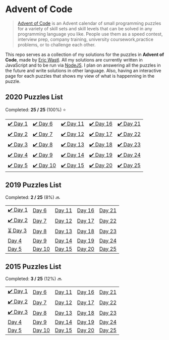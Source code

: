 # Advent of Code

> [Advent of Code](https://adventofcode.com/) is an Advent calendar of small programming puzzles for a variety of skill sets and skill levels that can be solved in any programming language you like. People use them as a speed contest, interview prep, company training, university coursework,practice problems, or to challenge each other.

This repo serves as a collection of my solutions for the puzzles in **Advent of Code**, made by [Eric Wastl](http://was.tl/). All my solutions are currently written in JavaScript and to be run via [NodeJS](https://nodejs.org/). I plan on answering all the puzzles in the future and write solutions in other language. Also, having an interactive page for each puzzles that shows my view of what is happenning in the puzzle.

## 2020 Puzzles List

Completed: **25 / 25** (100%) ⭐️

|                              |                               |                               |                                |                               |
| ---------------------------- | ----------------------------- | ----------------------------- | ------------------------------ | ----------------------------- |
| [✔️ Day 1](<./2020/Day 1/>) | [✔️ Day 6](<./2020/Day 6/>)   | [✔️ Day 11](<./2020/Day 11/>) | [✔️ Day 16](<./2020/Day 16/>) | [✔️ Day 21](<./2020/Day 21/>) |
| [✔️ Day 2](<./2020/Day 2/>) | [✔️ Day 7](<./2020/Day 7/>)   | [✔️ Day 12](<./2020/Day 12/>) | [✔️ Day 17](<./2020/Day 17/>) | [✔️ Day 22](<./2020/Day 22/>) |
| [✔️ Day 3](<./2020/Day 3/>) | [✔️ Day 8](<./2020/Day 8/>)   | [✔️ Day 13](<./2020/Day 13/>) | [✔️ Day 18](<./2020/Day 18/>) | [✔️ Day 23](<./2020/Day 23/>) |
| [✔️ Day 4](<./2020/Day 4/>) | [✔️ Day 9](<./2020/Day 9/>)   | [✔️ Day 14](<./2020/Day 14/>) | [✔️ Day 19](<./2020/Day 19/>) | [✔️ Day 24](<./2020/Day 24/>) |
| [✔️ Day 5](<./2020/Day 5/>) | [✔️ Day 10](<./2020/Day 10/>) | [✔️ Day 15](<./2020/Day 15/>) | [✔️ Day 20](<./2020/Day 20/>) | [✔️ Day 25](<./2020/Day 25/>) |


## 2019 Puzzles List

Completed: **2 / 25** (8%) 🔜

|                              |                               |                               |                                |                               |
| ---------------------------- | ----------------------------- | ----------------------------- | ------------------------------ | ----------------------------- |
| [✔️ Day 1](<./2019/Day 1/>) | [Day 6](<./2019/Day 6/>)   | [Day 11](<./2019/Day 11/>) | [Day 16](<./2019/Day 16/>) | [Day 21](<./2019/Day 21/>) |
| [✔️ Day 2](<./2019/Day 2/>) | [Day 7](<./2019/Day 7/>)   | [Day 12](<./2019/Day 12/>) | [Day 17](<./2019/Day 17/>) | [Day 22](<./2019/Day 22/>) |
| [⏳ Day 3](<./2019/Day 3/>) | [Day 8](<./2019/Day 8/>)   | [Day 13](<./2019/Day 13/>) | [Day 18](<./2019/Day 18/>) | [Day 23](<./2019/Day 23/>) |
| [Day 4](<./2019/Day 4/>) | [Day 9](<./2019/Day 9/>)   | [Day 14](<./2019/Day 14/>) | [Day 19](<./2019/Day 19/>) | [Day 24](<./2019/Day 24/>) |
| [Day 5](<./2019/Day 5/>) | [Day 10](<./2019/Day 10/>) | [Day 15](<./2019/Day 15/>) | [Day 20](<./2019/Day 20/>) | [Day 25](<./2019/Day 25/>) |

## 2015 Puzzles List

Completed: **3 / 25** (12%) 🔜

|                              |                               |                               |                                |                               |
| ---------------------------- | ----------------------------- | ----------------------------- | ------------------------------ | ----------------------------- |
| [✔️ Day 1](<./2015/Day 1/>) | [Day 6](<./2015/Day 6/>)   | [Day 11](<./2015/Day 11/>) | [Day 16](<./2015/Day 16/>) | [Day 21](<./2015/Day 21/>) |
| [✔️ Day 2](<./2015/Day 2/>) | [Day 7](<./2015/Day 7/>)   | [Day 12](<./2015/Day 12/>) | [Day 17](<./2015/Day 17/>) | [Day 22](<./2015/Day 22/>) |
| [✔️ Day 3](<./2015/Day 3/>) | [Day 8](<./2015/Day 8/>)   | [Day 13](<./2015/Day 13/>) | [Day 18](<./2015/Day 18/>) | [Day 23](<./2015/Day 23/>) |
| [Day 4](<./2015/Day 4/>) | [Day 9](<./2015/Day 9/>)   | [Day 14](<./2015/Day 14/>) | [Day 19](<./2015/Day 19/>) | [Day 24](<./2015/Day 24/>) |
| [Day 5](<./2015/Day 5/>) | [Day 10](<./2015/Day 10/>) | [Day 15](<./2015/Day 15/>) | [Day 20](<./2015/Day 20/>) | [Day 25](<./2015/Day 25/>) |

<!-- | [Day 1](<./2019/Day 1/>) | [Day 6](<./2019/Day 6/>)   | [Day 11](<./2019/Day 11/>) | [Day 16](<./2019/Day 16/>) | [Day 21](<./2019/Day 21/>) |
| [Day 2](<./2019/Day 2/>) | [Day 7](<./2019/Day 7/>)   | [Day 12](<./2019/Day 12/>) | [Day 17](<./2019/Day 17/>) | [Day 22](<./2019/Day 22/>) |
| [Day 3](<./2019/Day 3/>) | [Day 8](<./2019/Day 8/>)   | [Day 13](<./2019/Day 13/>) | [Day 18](<./2019/Day 18/>) | [Day 23](<./2019/Day 23/>) |
| [Day 4](<./2019/Day 4/>) | [Day 9](<./2019/Day 9/>)   | [Day 14](<./2019/Day 14/>) | [Day 19](<./2019/Day 19/>) | [Day 24](<./2019/Day 24/>) |
| [Day 5](<./2019/Day 5/>) | [Day 10](<./2019/Day 10/>) | [Day 15](<./2019/Day 15/>) | [Day 20](<./2019/Day 20/>) | [Day 25](<./2019/Day 25/>) | -->

<!-- emoji used: ⭐️🔜✔️⏳ -->